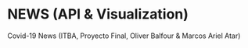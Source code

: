 # NEWS (API & Visualization)

Covid-19 News (ITBA, Proyecto Final, Oliver Balfour & Marcos Ariel Atar)
